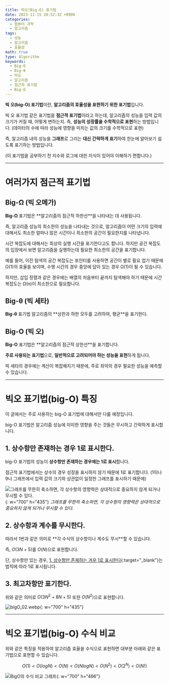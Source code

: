 ```yaml
---
title: 빅오(Big-O) 표기법
date: 2023-11-15 20:52:32 +0900
categories:
  - 컴퓨터 과학
  - 알고리즘
tags:
  - 성능
  - 알고리즘
  - 효율성
math: true
type: Algorithm
keywords:
  - Big-O
  - Big-θ
  - 빅오
  - 알고리즘
  - 점근적 표기법
  - Big-Ω
---
```


<span class="keyword">**빅 오(big-O) 표기법**</span>이란, **<span class="font_highlight">알고리즘의 효율성</span>을 표현하기 위한 표기법**입니다.

빅 오 표기법 같은 표기법을 <span class="keyword">**점근적 표기법**</span>이라고 하는데, 알고리즘의 성능을 입력 값의 크기가 커질 때, 어떻게 변하는지. 즉, <span class="font_highlight">**성능의 성장률을 수학적으로 표현**</span>하는 방법입니다. (데이터의 수에 따라 성능에 영향을 미치는 값의 크기를 수학적으로 표현)

즉, 알고리즘 내의 성능을 **그래프**로 그리는 **대신** **간략하게 표기**하여 한눈에 알아보기 쉽도록 표기하는 방법입니다.

(이 표기법을 공부하기 전 지수와 로그에 대한 지식이 있어야 이해하기 편합니다.)

---

# 여러가지 점근적 표기법

## Big-Ω (빅 오메가)

<span class="keyword">**Big-Ω**</span> 표기법은 **알고리즘의 <span class="font_highlight">점근적 하한선</span>**을 나타내는 데 사용됩니다.

즉, 알고리즘 성능의 최소한의 성능을 나타내는 것으로, 알고리즘이 어떤 크기의 입력에 대해서도 최소한 얼마나 많은 시간이나 최소한의 공간이 필요한지를 나타냅니다.

시간 복잡도에 대해서는 최상의 실행 시간을 표기한다고도 합니다. 하지만 공간 복잡도의 입장에서 보면 알고리즘을 실행하는데 필요한 최소한의 공간을 표기합니다.

예를 들어, 이진 탐색의 공간 복잡도는 포인터를 사용하면 공간이 별로 필요 업기 때문에 Ω(1)의 효율을 보이며, 수행 시간의 경우 중앙에 답이 있는 경우 Ω(1)이 될 수 있습니다.

하지만, 삽입 정렬과 같은 경우에는 배열의 처음부터 끝까지 탐색해야 하기 때문에 시간 복잡도는 Ω(n)이 최소한으로 필요합니다.

## Big-θ (빅 세타)

<span class="keyword">**Big-θ**</span> 표기법 알고리즘의 **상한과 하한 모두를 고려하여, <span class="font_highlight">평균</span>**을 표기한다.

## Big-O (빅 오)

<span class="keyword">**Big-O**</span> 표기법은 **알고리즘의 <span class="font_highlight">점근적 상한선</span>**을 표기합니다.

<span class="important">**주로 사용되는 표기법**</span>으로, **일반적으로 고려되어야 하는 성능을 표현**하게 됩니다.

빅 세타의 경우에는 계산이 복잡해지기 때문에, 주로 최악의 경우 필요한 성능을 예측할 수 있습니다.

---

# 빅오 표기법(big-O) 특징

이 글에서는 주로 사용하는 big-O 표기법에 대해서만 다룰 예정입니다.

big-O 표기법은 알고리즘 성능에 미미한 영향을 주는 것들은 무시하고 간략하게 표시합니다.

## 1. 상수항만 존재하는 경우 1로 표시한다.

big-O 표기법의 성능이 **<span class="font_highlight">상수항만 존재하는 경우</span>에는 1로 표시**합니다.

점근적 표기법에서는 상수의 경우 성장을 표시하지 않기 때문에 1로 표기합니다. (1이나 9나 그래프에서 입력 값의 크기와 상관없이 일정한 그래프를 표시하기 때문에)

![그래프를 무한히 축소하면, 각 상수항의 영향력은 상대적으로 중요하지 않게 되거나 무시할 수 있다.](https://i.postimg.cc/RFVZBh4v/bigO-01.webp){: w="700" h="435"}
_그래프를 무한히 축소하면, 각 상수항의 영향력은 상대적으로 중요하지 않게 되거나 무시할 수 있다._

## 2. 상수항과 계수를 무시한다.

따라서 1번과 같은 의미로 **각 수식의 <span class="font_highlight">상수항이나 계수도 무시</span>**할 수 있습니다.

즉, $O(3N+5)$를 $O(N)$으로 표현합니다.

단, 상수항만 있는 경우, [1. 상수항만 존재하는 겨우 1로 표시한다](#1-상수항만-존재하는-경우-1로-표시한다){:target="_blank"}는 법칙에 따라 1로 표시됩니다.

## 3. 최고차항만 표기한다.

위와 같은 의미로 $O(3N^2+8N+5)$ 또한 $O(N^2)$으로 표현합니다.

![bigO_02.webp](https://i.postimg.cc/g2f7pZDW/bigO-02.webp){: w="700" h="435"}

---

# 빅오 표기법(big-O) 수식 비교

위와 같은 특징을 적용하여 알고리즘 효율을 수식으로 표현하면 대부분 아래와 같은 표기법으로 표현할 수 있습니다.

$$
O(1) < O(log N) < O(N) < O(N log N) < O(N^2) < O(2^N)<O(N!)
$$

![BigO의 수식 비교 그래프](https://i.postimg.cc/CLxXsY1W/BigO.webp){: w="700" h="466"}